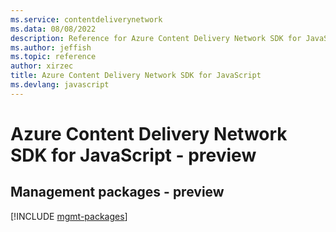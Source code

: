 ```yaml
---
ms.service: contentdeliverynetwork
ms.data: 08/08/2022
description: Reference for Azure Content Delivery Network SDK for JavaScript
ms.author: jeffish
ms.topic: reference
author: xirzec
title: Azure Content Delivery Network SDK for JavaScript
ms.devlang: javascript
---
```

# Azure Content Delivery Network SDK for JavaScript - preview

## Management packages - preview
[!INCLUDE [mgmt-packages](content-delivery-network-mgmt-index.md)]